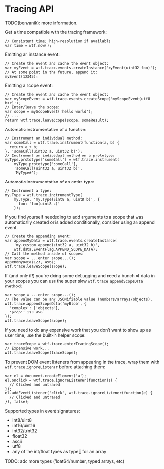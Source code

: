 # Tracing API

TODO(benvanik): more information.

Get a time compatible with the tracing framework:

    // Consistent time; high-resolution if available
    var time = wtf.now();

Emitting an instance event:

    // Create the event and cache the event object:
    var myEvent = wtf.trace.events.createInstance('myEvent(uint32 foo)');
    // At some point in the future, append it:
    myEvent(12345);

Emitting a scope event:

    // Create the event and cache the event object:
    var myScopeEvent = wtf.trace.events.createScope('myScopeEvent(utf8 bar)');
    // Enter/leave the scope:
    var scope = myScopeEvent('hello world');
    // ...
    return wtf.trace.leaveScope(scope, someResult);

Automatic instrumentation of a function:

    // Instrument an individual method:
    var someCall = wtf.trace.instrument(function(a, b) {
      return a + b;
    }, 'someCall(uint32 a, uint32 b)');
    // Instrument an individual method on a prototype:
    myType.prototype['someCall'] = wtf.trace.instrument(
        myType.prototype['someCall'],
        'someCall(uint32 a, uint32 b)',
        'MyType#');

Automatic instrumentation of an entire type:

    // Instrument a type:
    my.Type = wtf.trace.instrumentType(
        my.Type, 'my.Type(uint8 a, uint8 b)', {
          foo: 'foo(uint8 a)'
        });

If you find yourself neededing to add arguments to a scope that was
automatically created or is added conditionally, consider using an append event.

    // Create the appending event:
    var appendMyData = wtf.trace.events.createInstance(
        'my.custom.append(uint32 a, uint32 b)',
        wtf.data.EventFlag.APPEND_SCOPE_DATA);
    // Call the method inside of scopes:
    var scope = ...enter scope...();
    appendMyData(123, 456);
    wtf.trace.leaveScope(scope);

If (and only if!) you're doing some debugging and need a bunch of data in your
scopes you can use the super slow `wtf.trace.appendScopeData` method:

    var scope = ...enter scope...();
    // The value can be any JSONifiable value (numbers/arrays/objects).
    wtf.trace.appendScopeData('myBlob', {
      'complex': ['objects'],
      'prop': 123.456
    });
    wtf.trace.leaveScope(scope);

If you need to do any expensive work that you don't want to show up as user
time, use the built-in helper scope:

    var traceScope = wtf.trace.enterTracingScope();
    // Expensive work...
    wtf.trace.leaveScope(traceScope);

To prevent DOM event listeners from appearing in the trace, wrap them with
`wtf.trace.ignoreListener` before attaching them:

    var el = document.createElement('a');
    el.onclick = wtf.trace.ignoreListener(function(e) {
      // Clicked and untraced
    });
    el.addEventListener('click', wtf.trace.ignoreListener(function(e) {
      // Clicked and untraced
    }), false);

Supported types in event signatures:

- int8/uint8
- int16/uint16
- int32/uint32
- float32
- ascii
- utf8
- any of the int/float types as type[] for an array

TODO: add more types (float64/number, typed arrays, etc)
